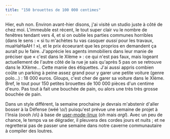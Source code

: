 ```yaml
---
title: "150 brouettes de 100 000 centimes"
---
```


Hier, euh non. Environ avant-hier disons, j'ai visité un studio juste à côté
de chez moi. L'immeuble est récent, le tout super clair vu le nombre de
fenêtres tendant vers 4, et si on oublie les parties communes horribles (dans
le sens : « si tu m'achètes tu vas casquer _aussi_ pour les travaux, muaHaHaAH
! »), et le prix écoeurant que les proprios en demandent ça aurait pu le
faire. J'apprécie les agents immobiliers dans leur manie de préciser que «
c'est dans le XIème » : ce qui n'est pas faux, mais logeant actuellement de
l'autre côté de la rue je sais qu'après 5 pas on se retrouve dans le XXème...
Cette manie des étiquettes. J'ai aussi appris combien coûte un parking à peine
assez grand pour y garer une petite voiture (genre polo...) : 18 000 euros.
Gloups, c'est cher de garer sa voiture dans le XIème. Bref, le tout pour 150
petites brouettes de 100 000 pièces d'un centime d'euro. Pas tout à fait une
bouchée de pain, ou alors une très très grosse bouchée de pain.

Dans un style différent, la semaine prochaine je devrais m'abstenir d'aller
bosser à la Défense (wéé \o/) puisqu'est prévue une semaine de projet à
l'Insia (oooh /o\\) à base de [user-mode-linux](http://usermodelinux.org/) (oh
mais *argl*). Avec un peu de chance, le temps va se dégrader, il pleuvera des
cordes jours et nuits ; et ne regretterai pas de passer une semaine dans notre
caverne communautaire à compiler des loutres.

